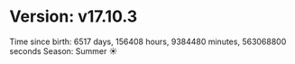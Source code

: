 # Version: v17.10.3
Time since birth: 6517 days, 156408 hours, 9384480 minutes, 563068800 seconds
Season: Summer ☀️
